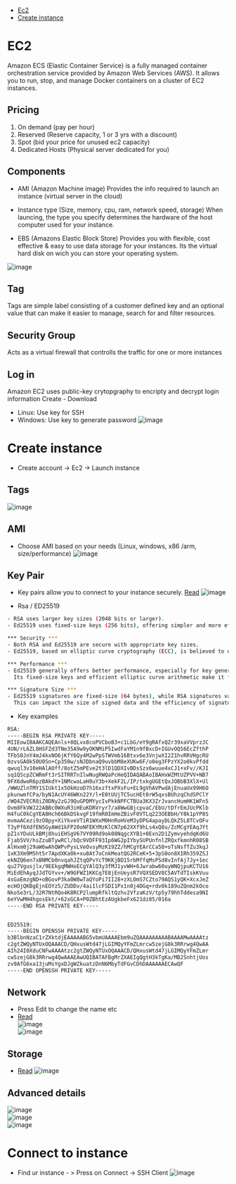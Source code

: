 - [Ec2](#ec2)
- [Create instance](#create-instance)



# EC2

Amazon ECS (Elastic Container Service) is a fully managed container orchestration service provided by Amazon Web Services (AWS). It allows you to run, stop, and manage Docker containers on a cluster of EC2 instances. 

## Pricing
1. On demand (pay per hour)
2. Reserved (Reserve capacity, 1 or 3 yrs with a discount)
3. Spot (bid your price for unused ec2 capacity)
4. Dedicated Hosts (Physical server dedicated for you)

## Components

- AMI (Amazon Machine image)
Provides the info required to launch an instance (virtual server in the cloud)

- Instance type (Size, memory, cpu, ram, network speed, storage) 
When launcing, the type you specify determines the hardware of the host computer used for your instance.

- EBS (Amazons Elastic Block Store)
Provides you with flexible, cost effective & easy to use data storage for your instances.
Its the virtual hard disk on wich you can store your operating system.

![image](https://github.com/Keeriiim/Vagrant/assets/117115289/d2d9d672-1d73-40eb-b4ba-fdb4788221ee)





## Tag
Tags are simple label consisting of a customer defined key and an optional value that can make it easier to manage, search for and filter resources.

## Security Group
Acts as a virtual firewall that controlls the traffic for one or more instances

## Log in 
Amazon EC2 uses public-key crytopgraphy to encripty and decrypt login information
Create - Download

- Linux: Use key for SSH
- Windows: Use key to generate password
![image](https://github.com/Keeriiim/Vagrant/assets/117115289/7d390428-f606-4fa8-8303-b30d58e10cc7)



# Create instance
- Create account -> Ec2 -> Launch instance

## Tags  
![image](https://github.com/Keeriiim/Vagrant/assets/117115289/d2845694-72d9-448f-8fec-7d3ab1a8b7c6)

  
## AMI
- Choose AMI based on your needs (Linux, windows, x86 /arm, size/performance)
![image](https://github.com/Keeriiim/Vagrant/assets/117115289/fde223ca-54c9-4439-8e6d-55f8b643dd70)




## Key Pair  
- Key pairs allow you to connect to your instance securely. [Read](https://docs.aws.amazon.com/AWSEC2/latest/UserGuide/ec2-key-pairs.html?icmpid=docs_ec2_console#having-ec2-create-your-key-pair)
![image](https://github.com/Keeriiim/Vagrant/assets/117115289/4d0ef410-bd69-4f42-a17f-a21e8d0fa219)  

- Rsa / ED25519
```bash
- RSA uses larger key sizes (2048 bits or larger).
- Ed25519 uses fixed-size keys (256 bits), offering simpler and more efficient implementation.

*** Security ***
- Both RSA and Ed25519 are secure with appropriate key sizes.
- Ed25519, based on elliptic curve cryptography (ECC), is believed to offer stronger security for a given key size compared to RSA.

*** Performance ***
- Ed25519 generally offers better performance, especially for key generation, signing, and verification operations.
  Its fixed-size keys and efficient elliptic curve arithmetic make it faster and more resource-efficient than RSA.

*** Signature Size ***
- Ed25519 signatures are fixed-size (64 bytes), while RSA signatures vary in size depending on key size and padding scheme.
  This can impact the size of signed data and the efficiency of signature verification, especially in bandwidth-constrained environments.
```

- Key examples
```bash
RSA:
-----BEGIN RSA PRIVATE KEY-----
MIIEowIBAAKCAQEAnls+8QLvx8coPVCboB3+c1LbG/eY9gRAfxQZr39xaVVprzJC
4UN/rL6ZL8HSFZd3TNe35A9w9yOKNMiP5IwdFaYM1n9fBxcD+IGUvOQS6EcZfthP
TFbS0JnY4mJ4kxNO6jKfY6Qy4M2wPpSTWVmb16Btxv6e3VnjwXI2Z1hvRRVHgcRU
0zvsGAOk50U0Sn+Cp350w/sNJDbnaQ9uvbbM8eXUKw6F/o0eg3FPzYX2o0kvPfdd
qwuql3v10eHAlAOff/8otZ5mPEve2t3lD1QDXIvBDsSzx6wuue4xCJ1+xFv//KJI
sq1QScpZCWRmFt3rSITRRTnIlwNugRWQaPcHeQIDAQABAoIBAHxWZMtUZPVV+NB7
9FX6dwoR6pzBAkdY+1NMcwaLaH8uY3b+XekF2L/IP/txkgUGEtQxJOBbB3XlX+Ul
/WWUZlnTMY1SIUkt1x5OkHzoD7h16xzftxPXsFu+EL9gVhAVPwdAjEnuaUx99H6O
pkunwmfCPa/byN1AcUY46WKn22Y/l+E0tUUjTC5ucHEt0rW5qxsBUhzqChdSPClY
/WQ4ZVECR8iZ0DNy2zGJ9QuGPDMYycIvPkkNPFCTBUa3KX3ZrJvancHumHK1WFn5
Ovm8FkVWJ22ABBc0WXuR3iHEuKDRVryr7/a8WwGBjcpvaC/EbU/tDfrEmJUcPKlb
H4fuC0kCgYEA8Hch66BkDSkvgF19fmR0ImHeZBivF0VTLq223OEBbH/Y8k1pYP8S
mvmaACezi9zO8py+XiYkveVTiR1WXxM0HnRoHVeM3yDPG4apayDLQkZ5L8TCvOFv
T3yPf6XdfEN5GyAWd1kFP20oNFEKYMzKlCN7p62XXf9hLs4xQ8u/ZcMCgYEAqJYt
pZ1sYDuULkBMj8huiEHSgV67VY09Rd9ok08NqgcXYB1+0Exn2D1ZymvyehdqKd6U
Fjab5VV/hsZzuBTywRCl/bQc9VDFF93Ip6WG2pIYbySUPUnfnlZRQxfkmnhR08SB
AlHxm0j29aW6wAhQWPvPysLVeOvsyMzK19ZZ/hMCgYEArCCa50+oTsNsfTZu3kqJ
1xK3Xm9M5ht5r7ApdXKa0k+xu8At7oCnkMeatQG2RCeK+5+3pS0on8XIRh359ZSJ
ekNZQ6en7xBNMCb0nvqahJZtqQPvYcT9KKjBD15rbMffqMsPSd8vInfAj7Jy+1ec
qu27Vgusjlx/9EEkgqMWHoECgYAlQ3y3fMJ1yvWH+6Jwrabw60uyWNQjpuKCTU16
MiEdEhAyqJJdTGYvv+/W9GFWZ1KKCq7E8jEnUeysR7VQXSEDV8C5AVTdTIskKVuu
4sGaEmzgND+oBGovP3ka0W8wTaQYoPi7II28+zXLOmS7CZto79AQS1yQK+XcxJeZ
ecHOjQKBgEjnEOYz5/ZUDDv/4ai1lcFSDI1Px1n0j4DGq+rdv0k189uZQnm2kOco
NkoSe3rL/32R7NtRQo4K8RCP2lumpRfkltQzhv2VfzaKzV/tp5y79hhTddesa9NI
6eYVwMH4hgosEkt/+62xGCA+P0ZBhtEzAUgkbeFx621dz85/016a
-----END RSA PRIVATE KEY-----


ED25519:
-----BEGIN OPENSSH PRIVATE KEY-----
b3BlbnNzaC1rZXktdjEAAAAABG5vbmUAAAAEbm9uZQAAAAAAAAABAAAAMwAAAAtz
c2gtZWQyNTUxOQAAACD/QHxusWtd47jLGIMQyYFmZLmrcw5zejG8k3RRrwg4QwAA
AIh24I0XduCNFwAAAAtzc2gtZWQyNTUxOQAAACD/QHxusWtd47jLGIMQyYFmZLmr
cw5zejG8k3RRrwg4QwAAAEAwUQIBATAFBgMrZXAEIgQgtH3kTgKa/MB2SnhtjUos
zv9AfG6xa13juMsYgxDJgWZkuatzDnN6MbyTdFGvCDhDAAAAAAECAwQF
-----END OPENSSH PRIVATE KEY-----
```

## Network
- Press Edit to change the name etc
- [Read](https://docs.aws.amazon.com/en_us/AmazonRDS/latest/UserGuide/CHAP_Tutorials.WebServerDB.CreateVPC.html#CHAP_Tutorials.WebServerDB.CreateVPC.SecurityGroupEC2)  
![image](https://github.com/Keeriiim/Vagrant/assets/117115289/841bcd31-fe5d-481f-820c-09c21e10990e)  
![image](https://github.com/Keeriiim/Vagrant/assets/117115289/a8ec00ee-b92e-446f-8b65-c69295244d08)  

## Storage
- [Read](https://docs.aws.amazon.com/ebs/latest/userguide/what-is-ebs.html?icmpid=docs_ec2_console)
![image](https://github.com/Keeriiim/Vagrant/assets/117115289/c3c0dff8-e463-44f8-8f58-e7b03bf2c52f)

## Advanced details

![image](https://github.com/Keeriiim/Vagrant/assets/117115289/7816d0fa-3612-457a-a9ff-eaa793820253)  
![image](https://github.com/Keeriiim/Vagrant/assets/117115289/86c944aa-6fd0-4c17-a241-ae4409ae7474)  
![image](https://github.com/Keeriiim/Vagrant/assets/117115289/443a480f-9446-48d1-b8a6-519058ffd273)  


# Connect to instance
- Find ur instance - > Press on Connect -> SSH Client
![image](https://github.com/Keeriiim/Vagrant/assets/117115289/7e8c2fef-bc2f-42b5-bdb0-2fc0e42ecbed)









